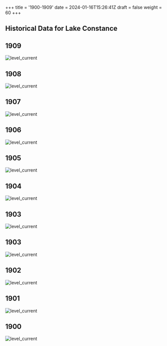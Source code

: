 +++
title = '1900-1909'
date = 2024-01-16T15:26:41Z
draft = false
weight = 60
+++

## Historical Data for Lake Constance

## 1909

![level_current](/images/EN/graphs_historic/longterm_EN_1909.png)

## 1908

![level_current](/images/EN/graphs_historic/longterm_EN_1908.png)

## 1907

![level_current](/images/EN/graphs_historic/longterm_EN_1907.png)

## 1906

![level_current](/images/EN/graphs_historic/longterm_EN_1906.png)

## 1905

![level_current](/images/EN/graphs_historic/longterm_EN_1905.png)

## 1904

![level_current](/images/EN/graphs_historic/longterm_EN_1904.png)

## 1903

![level_current](/images/EN/graphs_historic/longterm_EN_1904.png)

## 1903

![level_current](/images/EN/graphs_historic/longterm_EN_1903.png)

## 1902

![level_current](/images/EN/graphs_historic/longterm_EN_1902.png)

## 1901

![level_current](/images/EN/graphs_historic/longterm_EN_1901.png)

## 1900

![level_current](/images/EN/graphs_historic/longterm_EN_1900.png)